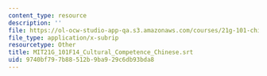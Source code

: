 ```yaml
---
content_type: resource
description: ''
file: https://ol-ocw-studio-app-qa.s3.amazonaws.com/courses/21g-101-chinese-i-regular-fall-2014/9740bf797b88512b9ba929c6db93bda8_MIT21G_101F14_Cultural_Competence_Chinese.vtt
file_type: application/x-subrip
resourcetype: Other
title: MIT21G_101F14_Cultural_Competence_Chinese.srt
uid: 9740bf79-7b88-512b-9ba9-29c6db93bda8
---
```

